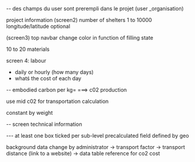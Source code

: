 -- des champs du user sont prerempli dans le projet (user _organisation)	


project information (screen2)
number of shelters 1 to 10000
longitude/latitude optional


(screen3)   top navbar change color in function of filling state


10 to 20 materials

screen 4: labour
- daily or hourly (how many days)
- whatś the cost of each day


--
 embodied carbon per kg= ===> c02 production



use mid c02 for transportation calculation


constant by weight


-- screen technical information

--- at least one box ticked per sub-level
precalculated field defined by geo

background data change by administrator
	-> transport factor
	-> transport distance (link to a website)
	-> data table reference for co2 cost


